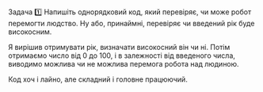 Задача 1️⃣
Напишіть однорядковий код, який перевіряє, чи може робот перемогти людство. Ну або, принаймні, перевіряє чи введений рік буде високосним.

Я вирішив отримувати рік, визначати високосний він чи ні. Потім отримаємо число від 0 до 100, і в залежності від введеного числа, виводимо можлива чи не можлива перемога робота над людиною.

Код хоч і лайно, але складний і головне працюючий.
